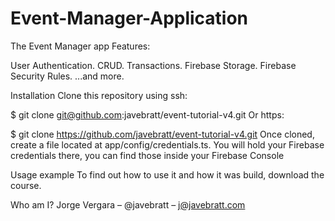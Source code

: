 # Event-Manager-Application


The Event Manager app Features:

User Authentication.
CRUD.
Transactions.
Firebase Storage.
Firebase Security Rules.
...and more.



Installation
Clone this repository using ssh:

$ git clone git@github.com:javebratt/event-tutorial-v4.git
Or https:

$ git clone https://github.com/javebratt/event-tutorial-v4.git
Once cloned, create a file located at app/config/credentials.ts. You will hold your Firebase credentials there, you can find those inside your Firebase Console

Usage example
To find out how to use it and how it was build, download the course.

Who am I?
Jorge Vergara – @javebratt – j@javebratt.com
